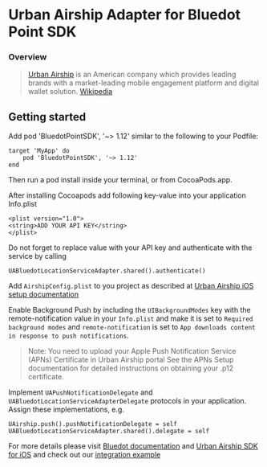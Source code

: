 # Urban Airship Adapter for Bluedot Point SDK

### Overview
> [Urban Airship](https://www.urbanairship.com/) is an American company which provides leading brands with a market-leading mobile engagement platform and digital wallet solution. [Wikipedia](https://en.wikipedia.org/wiki/Urban_Airship)

## Getting started

Add pod 'BluedotPointSDK', '~> 1.12' similar to the following to your Podfile:

    target 'MyApp' do
        pod 'BluedotPointSDK', '~> 1.12'
    end

Then run a pod install inside your terminal, or from CocoaPods.app.

After installing Cocoapods add following key-value into your application Info.plist

    <plist version="1.0">
    <string>ADD YOUR API KEY</string>
    </plist>

Do not forget to replace value with your API key and authenticate with the service by calling

    UABluedotLocationServiceAdapter.shared().authenticate()

Add `AirshipConfig.plist` to you project as described at [Urban Airship iOS setup documentation](https://docs.urbanairship.com/platform/react-native/#ios)

Enable Background Push by including the `UIBackgroundModes` key with the remote-notification value in your `Info.plist` and make it is set to `Required background modes` and `remote-notification` is set to `App downloads content in response to push notifications`.

> Note: You need to upload your Apple Push Notification Service (APNs) Certificate in Urban Airship portal See the APNs Setup documentation for detailed instructions on obtaining your .p12 certificate.

Implement `UAPushNotificationDelegate` and `UABluedotLocationServiceAdapterDelegate` protocols in your application. Assign these implementations, e.g.

    UAirship.push().pushNotificationDelegate = self
    UABluedotLocationServiceAdapter.shared().delegate = self

For more details please visit [Bluedot documentation](https://docs.bluedot.io) and [Urban Airship SDK for iOS](https://docs.urbanairship.com/reference/libraries/ios/latest/index.html) and check out our [integration example](https://github.com/Bluedot-Innovation/PointSDK-UrbanAirshipIntegrationExample-iOS)